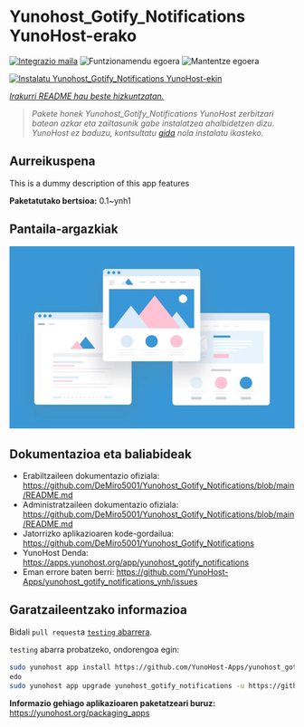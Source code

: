 <!--
Ohart ongi: README hau automatikoki sortu da <https://github.com/YunoHost/apps/tree/master/tools/readme_generator>ri esker
EZ editatu eskuz.
-->

# Yunohost_Gotify_Notifications YunoHost-erako

[![Integrazio maila](https://apps.yunohost.org/badge/integration/yunohost_gotify_notifications)](https://ci-apps.yunohost.org/ci/apps/yunohost_gotify_notifications/)
![Funtzionamendu egoera](https://apps.yunohost.org/badge/state/yunohost_gotify_notifications)
![Mantentze egoera](https://apps.yunohost.org/badge/maintained/yunohost_gotify_notifications)

[![Instalatu Yunohost_Gotify_Notifications YunoHost-ekin](https://install-app.yunohost.org/install-with-yunohost.svg)](https://install-app.yunohost.org/?app=yunohost_gotify_notifications)

*[Irakurri README hau beste hizkuntzatan.](./ALL_README.md)*

> *Pakete honek Yunohost_Gotify_Notifications YunoHost zerbitzari batean azkar eta zailtasunik gabe instalatzea ahalbidetzen dizu.*  
> *YunoHost ez baduzu, kontsultatu [gida](https://yunohost.org/install) nola instalatu ikasteko.*

## Aurreikuspena

This is a dummy description of this app features


**Paketatutako bertsioa:** 0.1~ynh1

## Pantaila-argazkiak

![Yunohost_Gotify_Notifications(r)en pantaila-argazkia](./doc/screenshots/example.jpg)

## Dokumentazioa eta baliabideak

- Erabiltzaileen dokumentazio ofiziala: <https://github.com/DeMiro5001/Yunohost_Gotify_Notifications/blob/main/README.md>
- Administratzaileen dokumentazio ofiziala: <https://github.com/DeMiro5001/Yunohost_Gotify_Notifications/blob/main/README.md>
- Jatorrizko aplikazioaren kode-gordailua: <https://github.com/DeMiro5001/Yunohost_Gotify_Notifications>
- YunoHost Denda: <https://apps.yunohost.org/app/yunohost_gotify_notifications>
- Eman errore baten berri: <https://github.com/YunoHost-Apps/yunohost_gotify_notifications_ynh/issues>

## Garatzaileentzako informazioa

Bidali `pull request`a [`testing` abarrera](https://github.com/YunoHost-Apps/yunohost_gotify_notifications_ynh/tree/testing).

`testing` abarra probatzeko, ondorengoa egin:

```bash
sudo yunohost app install https://github.com/YunoHost-Apps/yunohost_gotify_notifications_ynh/tree/testing --debug
edo
sudo yunohost app upgrade yunohost_gotify_notifications -u https://github.com/YunoHost-Apps/yunohost_gotify_notifications_ynh/tree/testing --debug
```

**Informazio gehiago aplikazioaren paketatzeari buruz:** <https://yunohost.org/packaging_apps>
